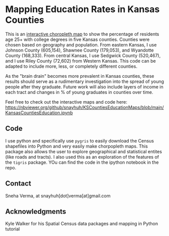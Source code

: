 # Mapping Education Rates in Kansas Counties 

This is an [interactive choropleth map](https://nbviewer.org/github/snayhuh/KSCountiesEducationMaps/blob/main/KansasCountiesEducation.ipynb 
) to show the percentage of residents age 25+ with college degrees in five Kansas counties. Counties were chosen based on geography and population. From eastern Kansas, I use Johnson County (605,154), Shawnee County (179,053), and Wyandotte County (168,333). From central Kansas, I use Sedgwick County (520,467), and I use Riley County (72,602) from Western Kansas. This code can be adapted to include more, less, or completely different counties. 

As the "brain drain" becomes more prevalent in Kansas counties, these results should serve as a rudimentary investigation into the spread of young people after they graduate. Future work will also include layers of income in each tract and changes in % of young graduates in counties over time. 

Feel free to check out the interactive maps and code here: https://nbviewer.org/github/snayhuh/KSCountiesEducationMaps/blob/main/KansasCountiesEducation.ipynb 

## Code 
I use python and specifically use `pygris` to easily download the Census shapefiles into Python and very easily make chorpopleth maps. This package also allows the user to explore geographical and statistical entites (like roads and tracts). I also used this as an exploration of the features of the `tigris` package. YOu can find the code in the ipython notebook in the repo.

## Contact
Sneha Verma, at snayhuh[dot]verma[at]gmail.com

## Acknowledgments
Kyle Walker for his Spatial Census data packages and mapping in Python tutorial 
